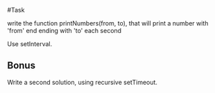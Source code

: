 #Task

write the function printNumbers(from, to), that will print a number with 'from' end ending with 'to' each second

Use setInterval.

## Bonus

Write a second solution, using recursive setTimeout.
